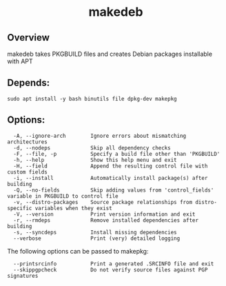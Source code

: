 <div align="center">
    <h1>makedeb</h1>
</div>

## Overview
makedeb takes PKGBUILD files and creates Debian packages installable with APT

## Depends: 

    sudo apt install -y bash binutils file dpkg-dev makepkg

## Options:

      -A, --ignore-arch        Ignore errors about mismatching architectures
      -d, --nodeps             Skip all dependency checks
      -F, --file, -p           Specify a build file other than 'PKGBUILD'
      -h, --help               Show this help menu and exit
      -H, --field              Append the resulting control file with custom fields
      -i, --install            Automatically install package(s) after building
      -Q, --no-fields          Skip adding values from 'control_fields' variable in PKGBUILD to control file
      -v, --distro-packages    Source package relationships from distro-specific variables when they exist
      -V, --version            Print version information and exit
      -r, --rmdeps             Remove installed dependencies after building
      -s, --syncdeps           Install missing dependencies
      --verbose                Print (very) detailed logging

The following options can be passed to makepkg:
 
      --printsrcinfo           Print a generated .SRCINFO file and exit
      --skippgpcheck           Do not verify source files against PGP signatures

